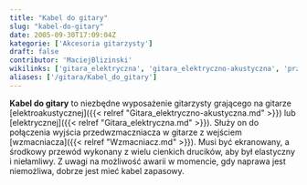 ```yaml
---
title: "Kabel do gitary"
slug: "kabel-do-gitary"
date: 2005-09-30T17:09:04Z
kategorie: ['Akcesoria gitarzysty']
draft: false
contributor: 'MaciejBlizinski'
wikilinks: ['gitara_elektryczna', 'gitara_elektryczno-akustyczna', 'przedwzmaczniacz', 'wzmacniacz']
aliases: ['/gitara/Kabel_do_gitary']
---
```

**Kabel do gitary** to niezbędne wyposażenie gitarzysty grającego na
gitarze [elektroakustycznej]({{< relref "Gitara_elektryczno-akustyczna.md" >}})
lub [elektrycznej]({{< relref "Gitara_elektryczna.md" >}}). Służy on do
połączenia wyjścia przedwzmaczniacza<!-- link nie odnosił się do niczego: 'Kabel do gitary' (PosixPath('Kabel_do_gitary.md')) links to 'przedwzmaczniacz' (PosixPath('/invalid/path')) and that does not exist --> w
gitarze z wejściem [wzmacniacza]({{< relref "Wzmacniacz.md" >}}). Musi być
ekranowany, a środkowy przewód wykonany z wielu cienkich drucików, aby
był elastyczny i niełamliwy. Z uwagi na możliwość awarii w momencie, gdy
naprawa jest niemożliwa, dobrze jest mieć kabel zapasowy.

